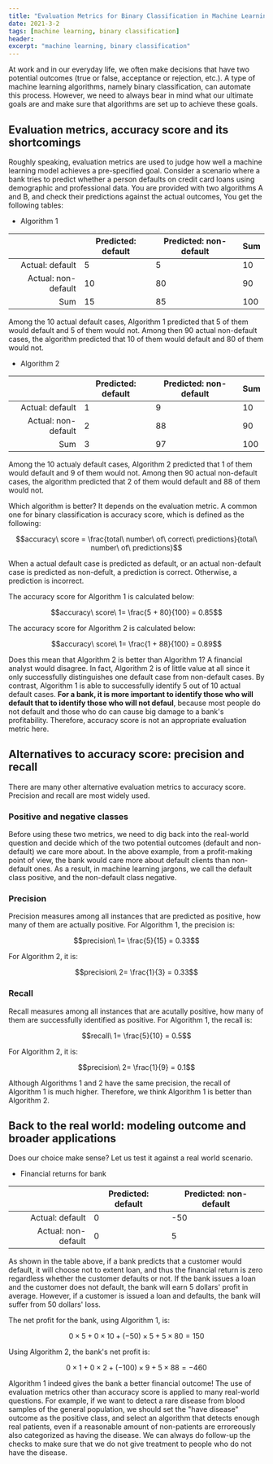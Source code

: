 ```yaml
---
title: "Evaluation Metrics for Binary Classification in Machine Learning: When Accuracy Score Is Not Enough"
date: 2021-3-2
tags: [machine learning, binary classification]
header:
excerpt: "machine learning, binary classification"
---
```


At work and in our everyday life, we often make decisions that have two potential outcomes (true or false, acceptance or rejection, etc.). A type of machine learning algorithms, namely binary classification, can automate this process. However, we need to always bear in mind what our ultimate goals are and make sure that algorithms are set up to achieve these goals.  

## Evaluation metrics, accuracy score and its shortcomings

Roughly speaking, evaluation metrics are used to judge how well a machine learning model achieves a pre-specified goal. Consider a scenario where a bank tries to predict whether a person defaults on credit card loans using demographic and professional data. You are provided with two algorithms A and B, and check their predictions against the actual outcomes, You get the following tables:
  
- Algorithm 1

|                         | Predicted: default | Predicted: non-default | Sum |
  |------------------------:|--------------------|------------------------|-----|
  | Actual: default         | 5                  | 5                      | 10  |
  | Actual: non-default     | 10                 | 80                     | 90  |
  | Sum                     | 15                 | 85                     | 100 |
  
  Among the 10 actual default cases, Algorithm 1 predicted that 5 of them would default and 5 of them would not. Among then 90 actual non-default cases, the algorithm predicted that 10 of them would default and 80 of them would not.

- Algorithm 2

|                         | Predicted: default | Predicted: non-default | Sum |
  |------------------------:|--------------------|------------------------|-----|
  | Actual: default         | 1                  | 9                      | 10  |
  | Actual: non-default     | 2                  | 88                     | 90  |
  | Sum                     | 3                  | 97                     | 100 |
  
  Among the 10 actualy default cases, Algorithm 2 predicted that 1 of them would default and 9 of them would not. Among then 90 actual non-default cases, the algorithm predicted that 2 of them would default and 88 of them would not. 

Which algorithm is better? It depends on the evaluation metric. A common one for binary classification is accuracy score, which is defined as the following:
  
  $$accuracy\ score = \frac{total\ number\ of\ correct\ predictions}{total\ number\ of\ predictions}$$
  
  When a actual default case is predicted as default, or an actual non-default case is predicted as non-defult, a prediction is correct. Otherwise, a prediction is incorrect. 

The accuracy score for Algorithm 1 is calculated below:
  
  $$accuracy\ score\  1= \frac{5 + 80}{100} = 0.85$$
  
  The accuracy score for Algorithm 2 is calculated below:
  
  $$accuracy\ score\  1= \frac{1 + 88}{100} = 0.89$$
  
  Does this mean that Algorithm 2 is better than Algorithm 1? A financial analyst would disagree. In fact, Algorithm 2 is of little value at all since it only successfully distinguishes one default case from non-default cases. By contrast, Algorithm 1 is able to successfully identify 5 out of 10 actual default cases. **For a bank, it is more important to identify those who will default that to identify those who will not defaul**, because most people do not default and those who do can cause big damage to a bank's profitability. Therefore, accuracy score is not an appropriate evaluation metric here. 

## Alternatives to accuracy score: precision and recall

There are many other alternative evaluation metrics to accuracy score. Precision and recall are most widely used. 

### Positive and negative classes

Before using these two metrics, we need to dig back into the real-world question and decide which of the two potential outcomes (default and non-default) we care more about. In the above example, from a profit-making point of view, the bank would care more about default clients than non-default ones. As a result, in machine learning jargons, we call the default class positive, and the non-default class negative. 

### Precision

Precision measures among all instances that are predicted as positive, how many of them are actually positive. For Algorithm 1, the precision is:

$$precision\ 1= \frac{5}{15} = 0.33$$

For Algorithm 2, it is:

$$precision\ 2= \frac{1}{3} = 0.33$$

### Recall

Recall measures among all instances that are acutally positive, how many of them are successfully identified as positive. For Algorithm 1, the recall is:

$$recall\ 1= \frac{5}{10} = 0.5$$

For Algorithm 2, it is:

$$precision\ 2= \frac{1}{9} = 0.1$$

Although Algorithms 1 and 2 have the same precision, the recall of Algorithm 1 is much higher. Therefore, we think Algorithm 1 is better than Algorithm 2. 

## Back to the real world: modeling outcome and broader applications

Does our choice make sense? Let us test it against a real world scenario. 

- Financial returns for bank

|                         | Predicted: default | Predicted: non-default |
|------------------------:|--------------------|------------------------|
| Actual: default         | 0                  | -50                    |
| Actual: non-default     | 0                  | 5                      |

As shown in the table above, if a bank predicts that a customer would default, it will choose not to extent loan, and thus the financial return is zero regardless whether the customer defaults or not. If the bank issues a loan and the customer does not default, the bank will earn 5 dollars' profit in average. However, if a customer is issued a loan and defaults, the bank will suffer from 50 dollars' loss. 

The net profit for the bank, using Algorithm 1, is:

$$0 \times 5 + 0 \times 10 + (-50) \times 5 + 5 \times 80 = 150$$

Using Algorithm 2, the bank's net profit is:
  
  $$0 \times 1 + 0 \times 2 + (-100) \times 9 + 5 \times 88 = -460$$
  
  Algorithm 1 indeed gives the bank a better financial outcome! The use of evaluation metrics other than accuracy score is applied to many real-world questions. For example, if we want to detect a rare disease from blood samples of the general population, we should set the "have disease" outcome as the positive class, and select an algorithm that detects enough real patients, even if a reasonable amount of non-patients are erroreously also categorized as having the disease. We can always do follow-up the checks to make sure that we do not give treatment to people who do not have the disease. 
